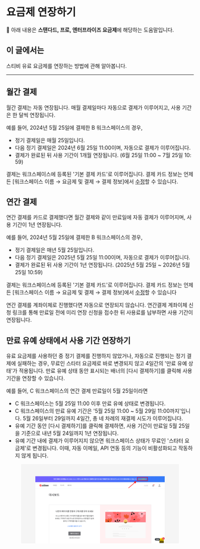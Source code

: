 # 요금제 연장하기

💬 아래 내용은 **스탠다드, 프로, 엔터프라이즈 요금제**에 해당하는 도움말입니다.

## 이 글에서는

스티비 유료 요금제를 연장하는 방법에 관해 알아봅니다.

***

## 월간 결제 <a href="#h_4810ac59c4" id="h_4810ac59c4"></a>

월간 결제는 자동 연장됩니다. 매월 결제일마다 자동으로 결제가 이루어지고, 사용 기간은 한 달씩 연장됩니다.

예를 들어, 2024년 5월 25일에 결제한 B 워크스페이스의 경우,

* 정기 결제일은 매월 25일입니다.
* 다음 정기 결제일은 2024년 6월 25일 11:00이며, 자동으로 결제가 이루어집니다.
* 결제가 완료된 뒤 사용 기간이 1개월 연장됩니다. (6월 25일 11:00 \~ 7월 25일 10: 59)

결제는 워크스페이스에 등록된 '기본 결제 카드'로 이루어집니다. 결제 카드 정보는 언제든 \[워크스페이스 이름 → 요금제 및 결제 → 결제 정보]에서 [수정](information/modify.md)할 수 있습니다.&#x20;



## 연간 결제 <a href="#h_fd01ec8a76" id="h_fd01ec8a76"></a>

연간 결제를 카드로 결제했다면 월간 결제와 같이 만료일에 자동 결제가 이루어지며, 사용 기간이 1년 연장됩니다.

예를 들어, 2024년 5월 25일에 결제한 B 워크스페이스의 경우,

* 정기 결제일은 매년 5월 25일입니다.
* 다음 정기 결제일은 2025년 5월 25일 11:00이며, 자동으로 결제가 이루어집니다.&#x20;
* 결제가 완료된 뒤 사용 기간이 1년 연장됩니다. (2025년 5월 25일 \~ 2026년 5월 25일 10:59)

결제는 워크스페이스에 등록된 '기본 결제 카드'로 이루어집니다. 결제 카드 정보는 언제든 \[워크스페이스 이름 → 요금제 및 결제 → 결제 정보]에서 [수정](information/modify.md)할 수 있습니다

연간 결제를 계좌이체로 진행했다면 자동으로 연장되지 않습니다. 연간결제 계좌이체 신청 링크를 통해 만료일 전에 미리 연장 신청을 접수한 뒤 사용료를 납부하면 사용 기간이 연장됩니다.



## 만료 유예 상태에서 사용 기간 연장하기 <a href="#h_01gsay49sm8pmra3cnecrfyjnr" id="h_01gsay49sm8pmra3cnecrfyjnr"></a>

유료 요금제를 사용하던 중 정기 결제를 진행하지 않았거나, 자동으로 진행되는 정기 결제에 실패하는 경우, 무료인 스타터 요금제로 바로 변경되지 않고 4일간의 '만료 유예 상태'가 적용됩니다. 만료 유예 상태 동안 표시되는 배너의 \[다시 결제하기]를 클릭해 사용 기간을 연장할 수 있습니다.

예를 들어, C 워크스페이스의 연간 결제 만료일이 5월 25일이라면

* C 워크스페이스는 5월 25일 11:00 이후 만료 유예 상태로 변경됩니다.
* C 워크스페이스의 만료 유예 기간은 '5월 25일 11:00 \~ 5월 29일 11:00까지'입니다. 5월 26일부터 29일까지 4일간, 총 네 차례의 재결제 시도가 이루어집니다.
* 유예 기간 동안 \[다시 결제하기]를 클릭해 결제하면, 사용 기간이 만료일 5월 25일을 기준으로 내년 5월 24일까지 1년 연장됩니다.
* 유예 기간 내에 결제가 이루어지지 않으면 워크스페이스 상태가 무료인 '스타터 요금제'로 변경됩니다. 이때, 자동 이메일, API 연동 등의 기능이 비활성화되고 작동하지 않게 됩니다.&#x20;

<figure><img src="../.gitbook/assets/image (91).png" alt=""><figcaption></figcaption></figure>
